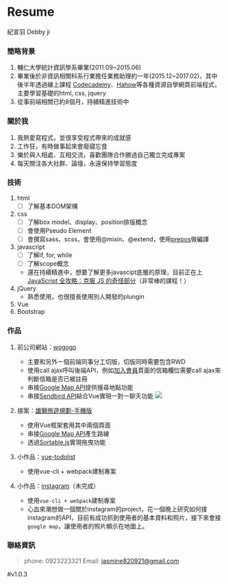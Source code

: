 # Resume
紀宣羽 Debby ji

### 簡略背景
1. 輔仁大學統計資訊學系畢業(2011.09~2015.06)
2. 畢業後於非資訊相關科系行業擔任業務助理約一年(2015.12~2017.02)，其中後半年透過線上課程 [Codecademy](https://www.codecademy.com/learn)、[Hahow](https://hahow.in/courses/56189df9df7b3d0b005c6639)等各種資源自學網頁前端程式，主要學習基礎的html, css, jquery
3. 從事前端相關已約8個月，持續精進技術中

### 關於我
1. 我熱愛寫程式，並很享受程式帶來的成就感
2. 工作狂，有時做事起來會廢寢忘食
2. 樂於與人相處、互相交流，喜歡團隊合作勝過自己獨立完成專案
3. 每天關注各大社群、論壇，永遠保持學習態度

### 技術

1. html
    - [ ] 了解基本DOM架構
2. css
    - [ ] 了解box model、display、position排版概念
    - [ ] 會使用Pseudo Element
    - [ ] 會撰寫sass、scss，會使用@mixin、@extend，使用[prepos](https://prepros.io/)做編譯
3. javascript
    - [ ] 了解if, for, while
    - [ ] 了解scope概念
    * 還在持續精進中，想要了解更多javascipt底層的原理，目前正在上 [JavaScript 全攻略：克服 JS 的奇怪部分](https://www.udemy.com/javascriptjs/learn/v4/overview)（非常棒的課程！）
4. jQuery
    * 熟悉使用，也很擅長使用別人開發的plungin
5. Vue
6. Bootstrap

### 作品
1. 前公司網站：[wogogo](https://www.wogogo.com/)
    - 主要和另外ㄧ個前端同事分工切版，切版同時需要包含RWD
    - 使用call ajax呼叫後端API，例如[加入會員](https://www.wogogo.com/register/register_mail)頁面的信箱欄位需要call ajax來判斷信箱是否已被註冊
    - 串接[Google Map API](https://developers.google.com/maps/web/?hl=zh-tw)提供搜尋地點功能
    - 串接[Sendbird API](https://sendbird.com/)結合Vue實現一對一聊天功能
    ![](https://i.imgur.com/cbg2slg.png)

2. 接案：[雄獅旅遊規劃-手機版](https://vimeo.com/237040945)
    - 使用Vue框架套用其中兩個頁面
    - 串接[Google Map API](https://developers.google.com/maps/web/?hl=zh-tw)產生路線
    - 透過[Sortable.js](https://github.com/RubaXa/Sortable)實現拖曳功能
3. 小作品：[vue-todolist](https://github.com/jijigo/vue-todolist)
    - 使用vue-cli + webpack建制專案
4. 小作品：[instagram](https://github.com/jijigo/instagram-map)（未完成）
    - 使用`vue-cli + webpack`建制專案
    - 心血來潮想做一個關於instagram的project，花一個晚上研究如何接instagram的API，目前有成功抓到使用者的基本資料和照片，接下來會接`google map`，讓使用者的照片顯示在地圖上。

### 聯絡資訊
> phone: 0923223321
> Email: jasmine820921@gmail.com

#v1.0.3
